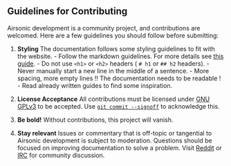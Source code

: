 ## Guidelines for Contributing

Airsonic development is a community project, and contributions are welcomed. Here are a few guidelines you should follow before submitting:

  1. **Styling** The documentation follows some styling guidelines to fit with the website.
    - Follow the markdown guidelines. For more details see [this guide](https://guides.github.com/features/mastering-markdown/).
    - Do not use `<h1>` or `<h2>` headers ( `# h1` or `## h2` headers).
    - Never manually start a new line in the middle of a sentence.
    - More spacing, more empty lines !! The documentation needs to be readable !
    - Read already written guides to find some inspiration.

  2.  **License Acceptance** All contributions must be licensed under [GNU GPLv3](https://github.com/airsonic/documentation/blob/stable/LICENSE.txt) to be accepted. Use [`git commit --signoff`](https://gitirc.eu/git-commit.html) to acknowledge this.

  3.  **Be bold!** Without contributions, this project will vanish.

  4.  **Stay relevant** Issues or commentary that is off-topic or tangential to Airsonic development is subject to moderation. Questions should be focused on improving documentation to solve a problem. Visit [Reddit](https://www.reddit.com/r/airsonic) or [IRC](http://webchat.freenode.net?channels=%23airsonic) for community discussion.
